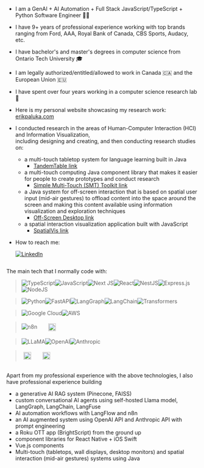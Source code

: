 - I am a GenAI + AI Automation + Full Stack JavaScript/TypeScript + Python Software Engineer 👨‍🔬
- I have 9+ years of professional experience working with top brands ranging from Ford, AAA, Royal Bank of Canada, CBS Sports, Audacy, etc.
- I have bachelor's and master's degrees in computer science from Ontario Tech University 🎓
- I am legally authorized/entitled/allowed to work in Canada 🇨🇦 and the European Union 🇪🇺

- I have spent over four years working in a computer science research lab 🔭
- Here is my personal website showcasing my research work: [erikpaluka.com](https://erikpaluka.com)
- I conducted research in the areas of Human-Computer Interaction (HCI) and Information Visualization, <br/> including designing and creating, and then conducting research studies on:
  - a multi-touch tabletop system for language learning built in Java
    - [TandemTable link](https://vialab.ca/research/tandemtable)
  - a multi-touch computing Java component library that makes it easier for people to create prototypes and conduct research
    -  [Simple Multi-Touch (SMT) Toolkit link](https://vialab.ca/research/simple-multi-touch-toolkit)
  - a Java system for off-screen interaction that is based on spatial user input (mid-air gestures) to offload content into the space around the screen and making this content available using information visualization and exploration techniques
    - [Off-Screen Desktop link](https://www.erikpaluka.com/research/off-screen-desktop/)
  - a spatial interaction visualization application built with JavaScript
    - [SpatialVis link](https://erikpaluka.com/research/spatialvis/) 
- How to reach me:

    [![LinkedIn](https://img.shields.io/badge/linkedin-%230077B5.svg?style=for-the-badge&logo=linkedin&logoColor=white)](https://www.linkedin.com/in/erikpaluka/)

<img width="100" heigh="100"/>

The main tech that I normally code with:

>![TypeScript](https://img.shields.io/badge/typescript-%23007ACC.svg?style=for-the-badge&logo=typescript&logoColor=white)![JavaScript](https://img.shields.io/badge/javascript-F7DF1E?style=for-the-badge&logo=javascript&logoColor=black)![Next JS](https://img.shields.io/badge/Next.JS-black?style=for-the-badge&logo=next.js&logoColor=white)![React](https://img.shields.io/badge/react-%2320232a.svg?style=for-the-badge&logo=react&logoColor=%2361DAFB)![NestJS](https://img.shields.io/badge/nestjs-%23E0234E.svg?style=for-the-badge&logo=nestjs&logoColor=white)![Express.js](https://img.shields.io/badge/express.js-%23404d59.svg?style=for-the-badge&logo=express&logoColor=%2361DAFB)![NodeJS](https://img.shields.io/badge/node.js-6DA55F?style=for-the-badge&logo=node.js&logoColor=white)

>![Python](https://img.shields.io/badge/python-3670A0?style=for-the-badge&logo=python&logoColor=ffdd54)![FastAPI](https://img.shields.io/badge/fastapi-%23009688.svg?style=for-the-badge&logo=fastapi&logoColor=white)![LangGraph](https://img.shields.io/badge/LangGraph-teal?style=for-the-badge&logo=langchain)![LangChain](https://img.shields.io/static/v1?style=for-the-badge&message=LangChain&color=ffffff&logo=langchain&logoColor=green&label=)![Transformers](https://img.shields.io/badge/Transformers-blue?style=for-the-badge&logo=HuggingFace)

>![Google Cloud](https://img.shields.io/badge/GoogleCloud-%234285F4.svg?style=for-the-badge&logo=google-cloud&logoColor=white)![AWS](https://img.shields.io/badge/AWS-%23FF9900.svg?style=for-the-badge&logo=amazon-aws&logoColor=white)

>![n8n](https://img.shields.io/badge/n8n-5b5b5b?style=for-the-badge&logo=n8n)
<img width="20px" height="1px" /><a href="https://www.langflow.org/" target="_blank" rel="noopener noreferrer"><img src="https://framerusercontent.com/images/nOfdJGAX6qhOog6bqsyOeqehA.svg" height="20" style="vertical-align: middle;padding:5px;"/></a>

>![LLaMA](https://img.shields.io/badge/llama-%234285F4.svg?style=for-the-badge&logo=meta&logoColor=white)![OpenAI](https://img.shields.io/badge/openai-412991.svg?style=for-the-badge&logo=openai&logoColor=white)![Anthropic](https://img.shields.io/static/v1?style=for-the-badge&message=Anthropic&color=191919&logo=Anthropic&logoColor=FFFFFF&label=)

><a href="https://gemini.google.com" target="_blank" rel="noopener noreferrer"><img src="https://upload.wikimedia.org/wikipedia/commons/thumb/4/45/Gemini_language_model_logo.png/330px-Gemini_language_model_logo.png" height="20" style="vertical-align: middle;padding:5px !important;"/></a><img width="20px" height="1px" /><a href="https://www.deepseek.com/" target="_blank" rel="noopener noreferrer"><img src="https://upload.wikimedia.org/wikipedia/commons/thumb/e/ec/DeepSeek_logo.svg/330px-DeepSeek_logo.svg.png" height="20" style="vertical-align: middle;padding:5px;"/></a>

<img width="100" heigh="100"/>

Apart from my professional experience with the above technologies, I also have professional experience building
- a generative AI RAG system (Pinecone, FAISS)
- custom conversational AI agents using self-hosted Llama model, LangGraph, LangChain, LangFuse
- AI automation workflows with LangFlow and n8n
- an AI augmented system using OpenAI API and Anthropic API with prompt engineering
- a Roku OTT app (BrightScript) from the ground up
- component libraries for React Native + iOS Swift
- Vue.js components
- Multi-touch (tabletops, wall displays, desktop monitors) and spatial interaction (mid-air gestures) systems using Java

